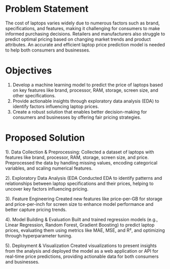# Problem Statement
The cost of laptops varies widely due to numerous factors such as brand, specifications, and features, making it challenging for consumers to make informed purchasing decisions. Retailers and manufacturers also struggle to predict optimal pricing based on changing market trends and product attributes. An accurate and efficient laptop price prediction model is needed to help both consumers and businesses.

# Objectives
1) Develop a machine learning model to predict the price of laptops based on key features like brand, processor, RAM, storage, screen size, and other specifications.
2) Provide actionable insights through exploratory data analysis (EDA) to identify factors influencing laptop prices.
3) Create a robust solution that enables better decision-making for consumers and businesses by offering fair pricing strategies.

# Proposed Solution
1). Data Collection & Preprocessing: Collected a dataset of laptops with features like brand, processor, RAM, storage, screen size, and price. Preprocessed the data by handling missing values, encoding categorical variables, and scaling numerical features.

2). Exploratory Data Analysis (EDA Conducted EDA to identify patterns and relationships between laptop specifications and their prices, helping to uncover key factors influencing pricing.

3). Feature Engineering Created new features like price-per-GB for storage and price-per-inch for screen size to enhance model performance and better capture pricing trends.

4). Model Building & Evaluation Built and trained regression models (e.g., Linear Regression, Random Forest, Gradient Boosting) to predict laptop prices, evaluating them using metrics like MAE, MSE, and R², and optimizing through hyperparameter tuning.

5). Deployment & Visualization Created visualizations to present insights from the analysis and deployed the model as a web application or API for real-time price predictions, providing actionable data for both consumers and businesses.
